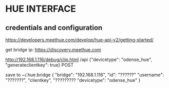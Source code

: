 # HUE INTERFACE

## credentials and configuration
 https://developers.meethue.com/develop/hue-api-v2/getting-started/

get bridge ip: https://discovery.meethue.com

http://192.168.1.116/debug/clip.html
/api
{"devicetype": "odense_hue", "generateclientkey": true}
POST



save to ~/.hue.bridge
{
   "bridge": "192.168.1.116",
   "id": "??????"
   "username": "???????",
   "clientkey", "?????????
   "devicetype": "odense_hue"
}



